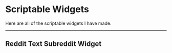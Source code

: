 # Scriptable Widgets

Here are all of the scriptable widgets I have made.

***

## Reddit Text Subreddit Widget
